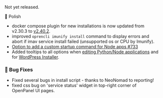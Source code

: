 Not yet released.

💅 Polish
- docker compose plugin for new installations is now updated from v2.30.3 to [v2.40.2](https://docs.docker.com/compose/releases/release-notes/#2402).
- improved `oprencli imunify install` command to display errors and abort if imav service install failed (unsupported os or CPU by Imunify).
- [Option to add a custom startup command for Node apps #733](https://github.com/stefanpejcic/OpenPanel/discussions/733)
- Added tooltips to all options when [editing Python/Node applications](https://i.postimg.cc/VmkXHfjV/2025-10-24-15-04.png) and for [WordPress Installer](https://i.postimg.cc/W3BN207m/2025-10-24-15-27.png).

### 🐛 Bug Fixes
- Fixed several bugs in install script - thanks to NeoNomad to reporting!
- fixed css bug on 'service status' widget in top-right corner of OpenPanel UI pages.
